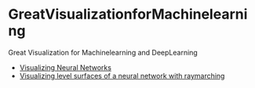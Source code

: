 # GreatVisualizationforMachinelearning
Great Visualization for Machinelearning and DeepLearning
* [Visualizing Neural Networks](http://playground.tensorflow.org/#activation=tanh&batchSize=10&dataset=circle&regDataset=reg-plane&learningRate=0.03&regularizationRate=0&noise=0&networkShape=4,2&seed=0.33015&showTestData=false&discretize=false&percTrainData=50&x=true&y=true&xTimesY=false&xSquared=false&ySquared=false&cosX=false&sinX=false&cosY=false&sinY=false&collectStats=false&problem=classification&initZero=false&hideText=false)
* [Visualizing level surfaces of a neural network with raymarching ](https://arogozhnikov.github.io/3d_nn/)
